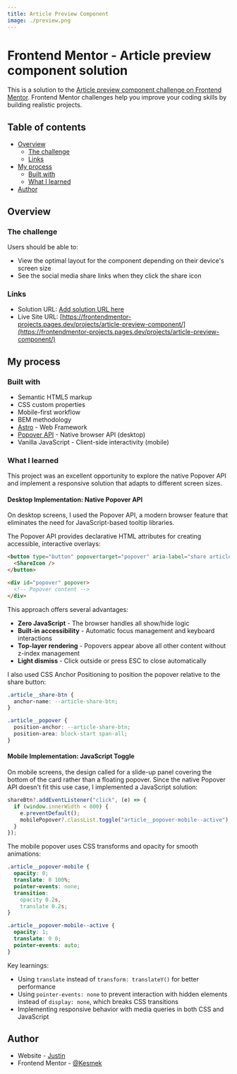 ```yaml
---
title: Article Preview Component
image: ./preview.png
---
```


# Frontend Mentor - Article preview component solution

This is a solution to the
[Article preview component challenge on Frontend Mentor](https://www.frontendmentor.io/challenges/article-preview-component-dYBN_pYFT).
Frontend Mentor challenges help you improve your coding skills by building
realistic projects.

## Table of contents

- [Overview](#overview)
  - [The challenge](#the-challenge)
  - [Links](#links)
- [My process](#my-process)
  - [Built with](#built-with)
  - [What I learned](#what-i-learned)
- [Author](#author)

## Overview

### The challenge

Users should be able to:

- View the optimal layout for the component depending on their device's screen
  size
- See the social media share links when they click the share icon

### Links

- Solution URL:
  [Add solution URL here](https://www.frontendmentor.io/solutions/)
- Live Site URL:
  [https://frontendmentor-projects.pages.dev/projects/article-preview-component/](https://frontendmentor-projects.pages.dev/projects/article-preview-component/)

## My process

### Built with

- Semantic HTML5 markup
- CSS custom properties
- Mobile-first workflow
- BEM methodology
- [Astro](https://astro.build/) - Web Framework
- [Popover API](https://developer.mozilla.org/en-US/docs/Web/API/Popover_API) -
  Native browser API (desktop)
- Vanilla JavaScript - Client-side interactivity (mobile)

### What I learned

This project was an excellent opportunity to explore the native Popover API and
implement a responsive solution that adapts to different screen sizes.

#### Desktop Implementation: Native Popover API

On desktop screens, I used the Popover API, a modern browser feature that
eliminates the need for JavaScript-based tooltip libraries.

The Popover API provides declarative HTML attributes for creating accessible,
interactive overlays:

```html
<button type="button" popovertarget="popover" aria-label="share article">
  <ShareIcon />
</button>

<div id="popover" popover>
  <!-- Popover content -->
</div>
```

This approach offers several advantages:

- **Zero JavaScript** - The browser handles all show/hide logic
- **Built-in accessibility** - Automatic focus management and keyboard
  interactions
- **Top-layer rendering** - Popovers appear above all other content without
  z-index management
- **Light dismiss** - Click outside or press ESC to close automatically

I also used CSS Anchor Positioning to position the popover relative to the share
button:

```css
.article__share-btn {
  anchor-name: --article-share-btn;
}

.article__popover {
  position-anchor: --article-share-btn;
  position-area: block-start span-all;
}
```

#### Mobile Implementation: JavaScript Toggle

On mobile screens, the design called for a slide-up panel covering the bottom of
the card rather than a floating popover. Since the native Popover API doesn't
fit this use case, I implemented a JavaScript solution:

```javascript
shareBtn?.addEventListener("click", (e) => {
  if (window.innerWidth < 800) {
    e.preventDefault();
    mobilePopover?.classList.toggle("article__popover-mobile--active");
  }
});
```

The mobile popover uses CSS transforms and opacity for smooth animations:

```css
.article__popover-mobile {
  opacity: 0;
  translate: 0 100%;
  pointer-events: none;
  transition:
    opacity 0.2s,
    translate 0.2s;
}

.article__popover-mobile--active {
  opacity: 1;
  translate: 0 0;
  pointer-events: auto;
}
```

Key learnings:

- Using `translate` instead of `transform: translateY()` for better performance
- Using `pointer-events: none` to prevent interaction with hidden elements
  instead of `display: none`, which breaks CSS transitions
- Implementing responsive behavior with media queries in both CSS and JavaScript

## Author

- Website - [Justin](https://justin-scopelleti.com/)
- Frontend Mentor - [@Kesmek](https://www.frontendmentor.io/profile/Kesmek)
